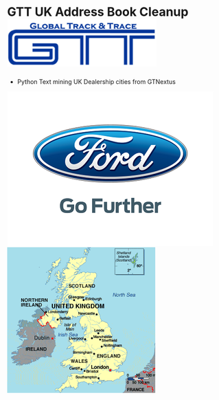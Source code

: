 # GTT UK Address Book Cleanup  ![GTT](img/GTT.png)
* Python Text mining UK Dealership cities from GTNextus

 ![ford logo](img/ford2.png) ![picture of uk](img/uk.png)
